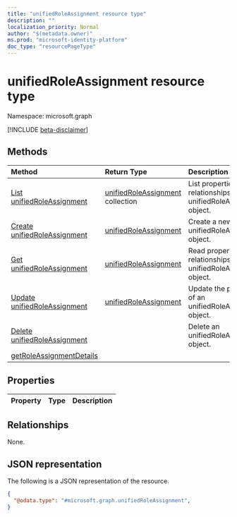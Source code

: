 ```yaml
---
title: "unifiedRoleAssignment resource type"
description: ""
localization_priority: Normal
author: "$(metadata.owner)"
ms.prod: "microsoft-identity-platform"
doc_type: "resourcePageType"
---
```


# unifiedRoleAssignment resource type

Namespace: microsoft.graph

[!INCLUDE [beta-disclaimer](../../includes/beta-disclaimer.md)]

## Methods

| Method                                                                               | Return Type                                                  | Description                                                           |
| :----------------------------------------------------------------------------------- | :----------------------------------------------------------- | :-------------------------------------------------------------------- |
| [List unifiedRoleAssignment](../api/unifiedroleassignment-list.md)                   | [unifiedRoleAssignment](unifiedRoleAssignment.md) collection | List properties and relationships of an unifiedRoleAssignment object. |
| [Create unifiedRoleAssignment](../api/unifiedroleassignment-create.md)               | [unifiedRoleAssignment](unifiedRoleAssignment.md)            | Create a new unifiedRoleAssignment object.                            |
| [Get unifiedRoleAssignment](../api/unifiedroleassignment-get.md)                     | [unifiedRoleAssignment](unifiedRoleAssignment.md)            | Read properties and relationships of an unifiedRoleAssignment object. |
| [Update unifiedRoleAssignment](../api/unifiedroleassignment-update.md)               | [unifiedRoleAssignment](unifiedRoleAssignment.md)            | Update the properties of an unifiedRoleAssignment object.             |
| [Delete unifiedRoleAssignment](../api/unifiedroleassignment-delete.md)               |                                                              | Delete an unifiedRoleAssignment object.                               |
| [getRoleAssignmentDetails](../api/unifiedroleassignment-getRoleAssignmentDetails.md) |                                                              |                                                                       |

## Properties

| Property | Type | Description |
| :------- | :--- | :---------- |

## Relationships

None.

## JSON representation

The following is a JSON representation of the resource.

<!-- {
  "blockType": "resource",
  "keyProperty": "id",
  "@odata.type": "microsoft.graph.unifiedRoleAssignment",
  "baseType": "microsoft.graph.entity",
  "openType": False
}
-->

```json
{
  "@odata.type": "#microsoft.graph.unifiedRoleAssignment",
}
```
